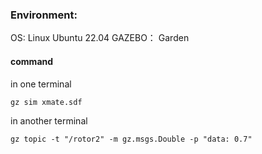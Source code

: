 ### Environment: 
OS: Linux Ubuntu 22.04
GAZEBO： Garden

#### command
in one terminal
```
gz sim xmate.sdf
```

in another terminal
```
gz topic -t "/rotor2" -m gz.msgs.Double -p "data: 0.7"
```
